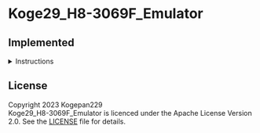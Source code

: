 # Koge29_H8-3069F_Emulator

## Implemented

<details><summary>Instructions</summary>

| Instruction | Implemented                            |
| ----------- | -------------------------------------- |
| MOV         | <ul><li>[x] B<li> [x] W<li> [x] L</ul> |
| POP         | <ul><li>[x] W<li> [x] L</ul>           |
| PUSH        | <ul><li>[x] W<li> [x] L</ul>           |
| MOVFPE      | <ul><li>[ ] B</ul>                     |
| MOVTPE      | <ul><li>[ ] B</ul>                     |
| ADD         | <ul><li>[x] B<li> [x] W<li> [x] L</ul> |
| CMP         | <ul><li>[x] B<li> [x] W<li> [x] L</ul> |
| SUB         | <ul><li>[x] B<li> [x] W<li> [x] L</ul> |
| ADDX        | <ul><li>[ ] B</ul>                     |
| SUBX        | <ul><li>[ ] B</ul>                     |
| ADDS        | <ul><li>[x] L</ul>                     |
| SUBS        | <ul><li>[x] L</ul>                     |
| INC         | <ul><li>[x] B<li> [x] W<li> [x] L</ul> |
| DEC         | <ul><li>[x] B<li> [x] W<li> [x] L</ul> |
| DAA         | <ul><li>[ ] B</ul>                     |
| DAS         | <ul><li>[ ] B</ul>                     |
| MULXU       | <ul><li>[ ] B<li> [ ] W</ul>           |
| DIVXU       | <ul><li>[ ] B<li> [ ] W</ul>           |
| MULXS       | <ul><li>[ ] B<li> [ ] W</ul>           |
| DIVXS       | <ul><li>[ ] B<li> [ ] W</ul>           |
| NEG         | <ul><li>[ ] B<li> [ ] W<li> [ ] L</ul> |
| EXTU        | <ul><li>[x] W<li> [x] L</ul>           |
| EXTS        | <ul><li>[ ] W<li> [ ] L</ul>           |
| AND         | <ul><li>[x] B<li> [x] W<li> [x] L</ul> |
| OR          | <ul><li>[x] B<li> [x] W<li> [x] L</ul> |
| XOR         | <ul><li>[x] B<li> [x] W<li> [x] L</ul> |
| SHAL        | <ul><li>[x] B<li> [x] W<li> [x] L</ul> |
| SHAR        | <ul><li>[x] B<li> [x] W<li> [x] L</ul> |
| SHLL        | <ul><li>[x] B<li> [x] W<li> [x] L</ul> |
| SHLR        | <ul><li>[x] B<li> [x] W<li> [x] L</ul> |
| ROTL        | <ul><li>[x] B<li> [x] W<li> [x] L</ul> |
| ROTR        | <ul><li>[x] B<li> [x] W<li> [x] L</ul> |
| ROTXL       | <ul><li>[x] B<li> [x] W<li> [x] L</ul> |
| ROTXR       | <ul><li>[x] B<li> [x] W<li> [x] L</ul> |
| BSET        | <ul><li>[x] B</ul>                     |
| BCLR        | <ul><li>[x] B</ul>                     |
| BNOT        | <ul><li>[x] B</ul>                     |
| BTST        | <ul><li>[x] B</ul>                     |
| BAND        | <ul><li>[x] B</ul>                     |
| BIAND       | <ul><li>[x] B</ul>                     |
| BOR         | <ul><li>[x] B</ul>                     |
| BIOR        | <ul><li>[x] B</ul>                     |
| BXOR        | <ul><li>[x] B</ul>                     |
| BIXOR       | <ul><li>[x] B</ul>                     |
| BLD         | <ul><li>[x] B</ul>                     |
| BILD        | <ul><li>[x] B</ul>                     |
| BST         | <ul><li>[x] B</ul>                     |
| BIST        | <ul><li>[x] B</ul>                     |
| Bcc         | <ul><li>[x] </ul>                      |
| BSR         | <ul><li>[x] </ul>                      |
| JMP         | <ul><li>[x] </ul>                      |
| JSR         | <ul><li>[x] </ul>                      |
| RTS         | <ul><li>[x] </ul>                      |
| TRAPA       | <ul><li>[ ] </ul>                      |
| RTE         | <ul><li>[ ] </ul>                      |
| SLEEP       | <ul><li>[ ] </ul>                      |
| LDC         | <ul><li>[ ] B<li> [ ] W<li> [ ] L</ul> |
| STC         | <ul><li>[ ] B<li> [ ] W<li> [ ] L</ul> |
| ANDC        | <ul><li>[ ] B</ul>                     |
| ORC         | <ul><li>[ ] B</ul>                     |
| XORC        | <ul><li>[ ] B</ul>                     |
| NOP         | <ul><li>[ ] </ul>                      |
| Block       | <ul><li>[ ] B<li> [ ] W<li> [ ] L</ul> |

</details>

## License

Copyright 2023 Kogepan229</br>
Koge29_H8-3069F_Emulator is licenced under the Apache License Version 2.0. See the [LICENSE](https://github.com/Kogepan229/Koge29_H8-3069F_Emulator/blob/main/LICENSE) file for details.
